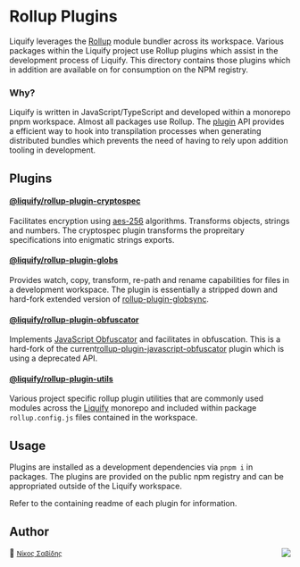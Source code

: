 # Rollup Plugins

Liquify leverages the [Rollup](https://rollupjs.org/guide/en/) module bundler across its workspace. Various packages within the Liquify project use Rollup plugins which assist in the development process of Liquify. This directory contains those plugins which in addition are available on for consumption on the NPM registry.

### Why?

Liquify is written in JavaScript/TypeScript and developed within a monorepo pnpm workspace. Almost all packages use Rollup. The [plugin](https://rollupjs.org/guide/en/#plugin-development) API provides a efficient way to hook into transpilation processes when generating distributed bundles which prevents the need of having to rely upon addition tooling in development.

## Plugins

#### [@liquify/rollup-plugin-cryptospec](https://github.com/panoply/liquify/tree/next/build/rollup-plugins/cryptospec)

Facilitates encryption using [aes-256](https://en.wikipedia.org/wiki/Galois/Counter_Mode) algorithms. Transforms objects, strings and numbers. The cryptospec plugin transforms the propreitary specifications into enigmatic strings exports.

#### [@liquify/rollup-plugin-globs](https://github.com/panoply/liquify/tree/next/build/rollup-plugins/globs)

Provides watch, copy, transform, re-path and rename capabilities for files in a development workspace. The plugin is essentially a stripped down and hard-fork extended version of [rollup-plugin-globsync](https://github.com/tivac/).

#### [@liquify/rollup-plugin-obfuscator](https://github.com/panoply/liquify/tree/next/build/rollup-plugins/obfuscator)

Implements [JavaScript Obfuscator](https://github.com/javascript-obfuscator/javascript-obfuscator) and facilitates in obfuscation. This is a hard-fork of the current[rollup-plugin-javascript-obfuscator](https://github.com/javascript-obfuscator/) plugin which is using a deprecated API.

#### [@liquify/rollup-plugin-utils](https://github.com/panoply/liquify/tree/next/build/rollup-plugins/utils)

Various project specific rollup plugin utilities that are commonly used modules across the [Liquify](https://github.com/panoply/liquify) monorepo and included within package `rollup.config.js` files contained in the workspace.

## Usage

Plugins are installed as a development dependencies via `pnpm i` in packages. The plugins are provided on the public npm registry and can be appropriated outside of the Liquify workspace.

Refer to the containing readme of each plugin for information.

## Author

🥛 <small>[Νίκος Σαβίδης](mailto:nicos@gmx.com)</small> <img align="right" src="https://img.shields.io/badge/-@sisselsiv-1DA1F2?logo=twitter&logoColor=fff" />
